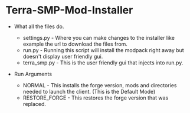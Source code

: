 # Terra-SMP-Mod-Installer

* What all the files do.
  * settings.py - Where you can make changes to the installer like example the url to download the files from.
  * run.py - Running this script will install the modpack right away but doesn't display user friendly gui.
  * terra_smp.py - This is the user friendly gui that injects into run.py.

* Run Arguments
  * NORMAL - This installs the forge version, mods and directories needed to launch the client. (This is the Default Mode)
  * RESTORE_FORGE - This restores the forge version that was replaced.